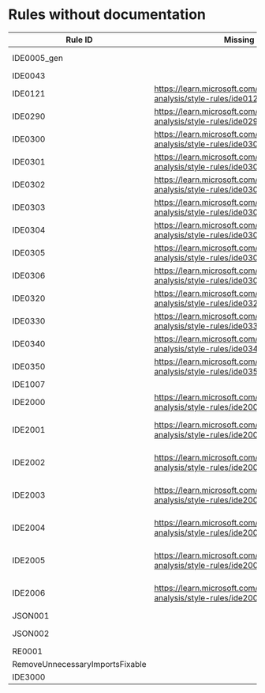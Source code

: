 # Rules without documentation

Rule ID | Missing Help Link | Title |
--------|-------------------|-------|
IDE0005_gen |  | Imports statement is unnecessary. |
IDE0043 |  | Invalid format string |
IDE0121 | <https://learn.microsoft.com/dotnet/fundamentals/code-analysis/style-rules/ide0121> | Simplify LINQ expression |
IDE0290 | <https://learn.microsoft.com/dotnet/fundamentals/code-analysis/style-rules/ide0290> | Use primary constructor |
IDE0300 | <https://learn.microsoft.com/dotnet/fundamentals/code-analysis/style-rules/ide0300> | Simplify collection initialization |
IDE0301 | <https://learn.microsoft.com/dotnet/fundamentals/code-analysis/style-rules/ide0301> | Simplify collection initialization |
IDE0302 | <https://learn.microsoft.com/dotnet/fundamentals/code-analysis/style-rules/ide0302> | Simplify collection initialization |
IDE0303 | <https://learn.microsoft.com/dotnet/fundamentals/code-analysis/style-rules/ide0303> | Simplify collection initialization |
IDE0304 | <https://learn.microsoft.com/dotnet/fundamentals/code-analysis/style-rules/ide0304> | Simplify collection initialization |
IDE0305 | <https://learn.microsoft.com/dotnet/fundamentals/code-analysis/style-rules/ide0305> | Simplify collection initialization |
IDE0306 | <https://learn.microsoft.com/dotnet/fundamentals/code-analysis/style-rules/ide0306> | Simplify collection initialization |
IDE0320 | <https://learn.microsoft.com/dotnet/fundamentals/code-analysis/style-rules/ide0320> | Make anonymous function static |
IDE0330 | <https://learn.microsoft.com/dotnet/fundamentals/code-analysis/style-rules/ide0330> | Use 'System.Threading.Lock' |
IDE0340 | <https://learn.microsoft.com/dotnet/fundamentals/code-analysis/style-rules/ide0340> | Use unbound generic type |
IDE0350 | <https://learn.microsoft.com/dotnet/fundamentals/code-analysis/style-rules/ide0350> | Use implicitly typed lambda |
IDE1007 |  |  |
IDE2000 | <https://learn.microsoft.com/dotnet/fundamentals/code-analysis/style-rules/ide2000> | Avoid multiple blank lines |
IDE2001 | <https://learn.microsoft.com/dotnet/fundamentals/code-analysis/style-rules/ide2001> | Embedded statements must be on their own line |
IDE2002 | <https://learn.microsoft.com/dotnet/fundamentals/code-analysis/style-rules/ide2002> | Consecutive braces must not have blank line between them |
IDE2003 | <https://learn.microsoft.com/dotnet/fundamentals/code-analysis/style-rules/ide2003> | Blank line required between block and subsequent statement |
IDE2004 | <https://learn.microsoft.com/dotnet/fundamentals/code-analysis/style-rules/ide2004> | Blank line not allowed after constructor initializer colon |
IDE2005 | <https://learn.microsoft.com/dotnet/fundamentals/code-analysis/style-rules/ide2005> | Blank line not allowed after conditional expression token |
IDE2006 | <https://learn.microsoft.com/dotnet/fundamentals/code-analysis/style-rules/ide2006> | Blank line not allowed after arrow expression clause token |
JSON001 |  | Invalid JSON pattern |
JSON002 |  | Probable JSON string detected |
RE0001 |  | Invalid regex pattern |
RemoveUnnecessaryImportsFixable |  |  |
IDE3000 |  | Implement with Copilot |